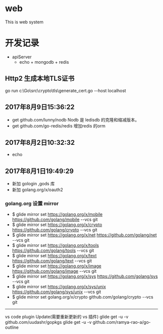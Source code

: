 # web
This is web system

# 开发记录
- apiServer 
    - echo + mongodb + redis

## Http2 生成本地TLS证书 
 go run c:\Go\src\crypto\tls\generate_cert.go --host localhost

## 2017年8月9日15:36:22
- get github.com/lunny/nodb  Nodb 是 ledisdb 的克隆和缩减版本。
- get github.com/go-redis/redis   增加redis 的orm

## 2017年8月2日10:32:32
- echo 

## 2017年8月1日19:49:29 
- 新加 gologin ,gods 库
- 新加 golang.org/x/oauth2


### golang.org 设置 mirror
- $ glide mirror set https://golang.org/x/mobile https://github.com/golang/mobile --vcs git
- $ glide mirror set https://golang.org/x/crypto https://github.com/golang/crypto --vcs git
- $ glide mirror set https://golang.org/x/net https://github.com/golang/net --vcs git
- $ glide mirror set https://golang.org/x/tools https://github.com/golang/tools --vcs git
- $ glide mirror set https://golang.org/x/text https://github.com/golang/text --vcs git
- $ glide mirror set https://golang.org/x/image https://github.com/golang/image --vcs git
- $ glide mirror set https://golang.org/x/sys https://github.com/golang/sys --vcs git
- $ glide mirror set https://golang.org/x/sys/unix https://github.com/golang/sys/unix --vcs git
- $ glide mirror set golang.org/x/crypto github.com/golang/crypto --vcs git



-----
 vs code plugin
 Update(需要重新更新的 vs 插件)
 glide get -u -v github.com/uudashr/gopkgs
 glide get -u -v github.com/ramya-rao-a/go-outline
